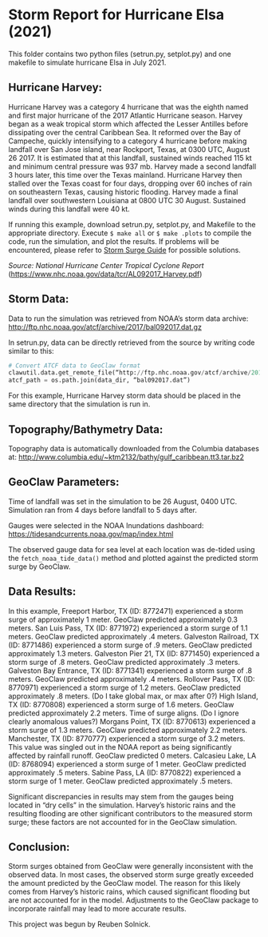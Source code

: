 # Storm Report for Hurricane Elsa (2021)
This folder contains two python files (setrun.py, setplot.py) and one makefile to simulate hurricane Elsa in July 2021.

## Hurricane Harvey:
Hurricane Harvey was a category 4 hurricane that was the eighth named and first major hurricane of the 2017 Atlantic Hurricane season. Harvey began as a weak tropical storm which affected the Lesser Antilles before dissipating over the central Caribbean Sea. It reformed over the Bay of Campeche, quickly intensifying to a category 4 hurricane before making landfall over San Jose island, near Rockport, Texas, at 0300 UTC, August 26 2017. It is estimated that at this landfall, sustained winds reached 115 kt and minimum central pressure was 937 mb. Harvey made a second landfall 3 hours later, this time over the Texas mainland. Hurricane Harvey then stalled over the Texas coast for four days, dropping over 60 inches of rain on southeastern Texas, causing historic flooding. Harvey made a final landfall over southwestern Louisiana at 0800 UTC 30 August. Sustained winds during this landfall were 40 kt.

If running this example, download setrun.py, setplot.py, and Makefile to the appropriate directory. Execute `$ make all` or `$ make .plots` to compile the code, run the simulation, and plot the results. If problems will be encountered, please refer to <a href="http://www.clawpack.org/quick_surge.html?highlight=storm%20surge" target="_blank">Storm Surge Guide</a> for possible solutions. 

*Source: National Hurricane Center Tropical Cyclone Report*
(https://www.nhc.noaa.gov/data/tcr/AL092017_Harvey.pdf)

## Storm Data:
Data to run the simulation was retrieved from NOAA’s storm data archive:
http://ftp.nhc.noaa.gov/atcf/archive/2017/bal092017.dat.gz

In setrun.py, data can be directly retrieved from the source by writing code similar to this:
```python
# Convert ATCF data to GeoClaw format
clawutil.data.get_remote_file(“http://ftp.nhc.noaa.gov/atcf/archive/2017/bal092017.dat.gz”)
atcf_path = os.path.join(data_dir, “bal092017.dat”)
```

For this example, Hurricane Harvey storm data should be placed in the same directory that the simulation is run in.

## Topography/Bathymetry Data:
Topography data is automatically downloaded from the Columbia databases at:
http://www.columbia.edu/~ktm2132/bathy/gulf_caribbean.tt3.tar.bz2

## GeoClaw Parameters:
Time of landfall was set in the simulation to be 26 August, 0400 UTC. Simulation ran from 4 days before landfall to 5 days after.

Gauges were selected in the NOAA Inundations dashboard:
https://tidesandcurrents.noaa.gov/map/index.html

The observed gauge data for sea level at each location was de-tided using the `fetch_noaa_tide_data()` method and plotted against the predicted storm surge by GeoClaw.

## Data Results:
In this example,
Freeport Harbor, TX (ID: 8772471) experienced a storm surge of approximately 1 meter. GeoClaw predicted approximately 0.3 meters. 
San Luis Pass, TX (ID: 8771972) experienced a storm surge of 1.1 meters. GeoClaw predicted approximately .4 meters. 
Galveston Railroad, TX (ID: 8771486) experienced a storm surge of .9 meters. GeoClaw predicted approximately 1.3 meters. 
Galveston Pier 21, TX (ID: 8771450) experienced a storm surge of .8 meters. GeoClaw predicted approximately .3 meters. 
Galveston Bay Entrance, TX (ID: 8771341) experienced a storm surge of .8 meters. GeoClaw predicted approximately .4 meters. 
Rollover Pass, TX (ID: 8770971) experienced a storm surge of 1.2 meters. GeoClaw predicted approximately .8 meters.  (Do I take global max, or max after 0?)
High Island, TX (ID: 8770808) experienced a storm surge of 1.6 meters. GeoClaw predicted approximately 2.2 meters. Time of surge aligns. (Do I ignore clearly anomalous values?)
Morgans Point, TX (ID: 8770613) experienced a storm surge of 1.3 meters. GeoClaw predicted approximately 2.2 meters. 
Manchester, TX (ID: 8770777) experienced a storm surge of 3.2 meters. This value was singled out in the NOAA report as being significantly affected by rainfall runoff. GeoClaw predicted 0 meters. 
Calcasieu Lake, LA (ID: 8768094) experienced a storm surge of 1 meter. GeoClaw predicted approximately .5 meters. 
Sabine Pass, LA (ID: 8770822) experienced a storm surge of 1 meter. GeoClaw predicted approximately .5 meters. 

Significant discrepancies in results may stem from the gauges being located in “dry cells” in the simulation. Harvey’s historic rains and the resulting flooding are other significant contributors to the measured storm surge; these factors are not accounted for in the GeoClaw simulation.

## Conclusion:
Storm surges obtained from GeoClaw were generally inconsistent with the observed data. In most cases, the observed storm surge greatly exceeded the amount predicted by the GeoClaw model. The reason for this likely comes from Harvey’s historic rains, which caused significant flooding but are not accounted for in the model. Adjustments to the GeoClaw package to incorporate rainfall may lead to more accurate results.

This project was begun by Reuben Solnick.
